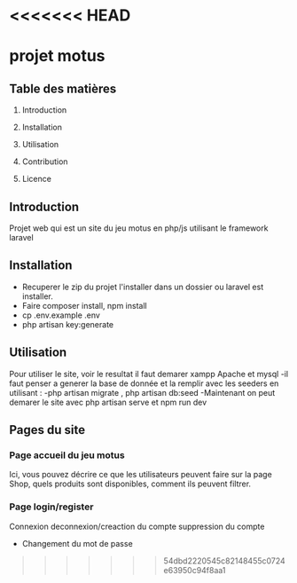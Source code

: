 <<<<<<< HEAD
=======
# projet motus

## Table des matières
1. Introduction
2. Installation
3. Utilisation

5. Contribution
6. Licence

## Introduction

Projet web qui est un site du jeu motus en php/js utilisant le framework laravel

## Installation

- Recuperer le zip du projet l'installer dans un dossier ou laravel est installer.
- Faire composer install, npm install
- cp .env.example .env
- php artisan key:generate


## Utilisation

Pour utiliser le site, voir le resultat il faut demarer xampp Apache et mysql
-il faut penser a generer la base de donnée et la remplir avec les seeders en utilisant :
-php artisan migrate , php artisan db:seed
-Maintenant on peut demarer le site avec php artisan serve et npm run dev
  

## Pages du site

### Page accueil du jeu motus 

Ici, vous pouvez décrire ce que les utilisateurs peuvent faire sur la page Shop, quels produits sont disponibles, comment ils peuvent filtrer.

### Page login/register
Connexion deconnexion/creaction du compte suppression du compte 
- Changement du mot de passe
>>>>>>> 54dbd2220545c82148455c0724e63950c94f8aa1
